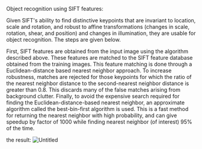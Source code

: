 Object recognition using SIFT features:

Given SIFT's ability to find distinctive keypoints that are invariant to location, scale and rotation, and robust to affine transformations (changes in scale, rotation, shear, and position) and changes in illumination, they are usable for object recognition. The steps are given below.

First, SIFT features are obtained from the input image using the algorithm described above.
These features are matched to the SIFT feature database obtained from the training images. This feature matching is done through a Euclidean-distance based nearest neighbor approach. To increase robustness, matches are rejected for those keypoints for which the ratio of the nearest neighbor distance to the second-nearest neighbor distance is greater than 0.8. This discards many of the false matches arising from background clutter. Finally, to avoid the expensive search required for finding the Euclidean-distance-based nearest neighbor, an approximate algorithm called the best-bin-first algorithm is used.
This is a fast method for returning the nearest neighbor with high probability, and can give speedup by factor of 1000 while finding nearest neighbor (of interest) 95% of the time.


the result:
![Untitled](https://github.com/user-attachments/assets/ab72ff50-98b0-4e32-a56a-1fd7bf751a11)






